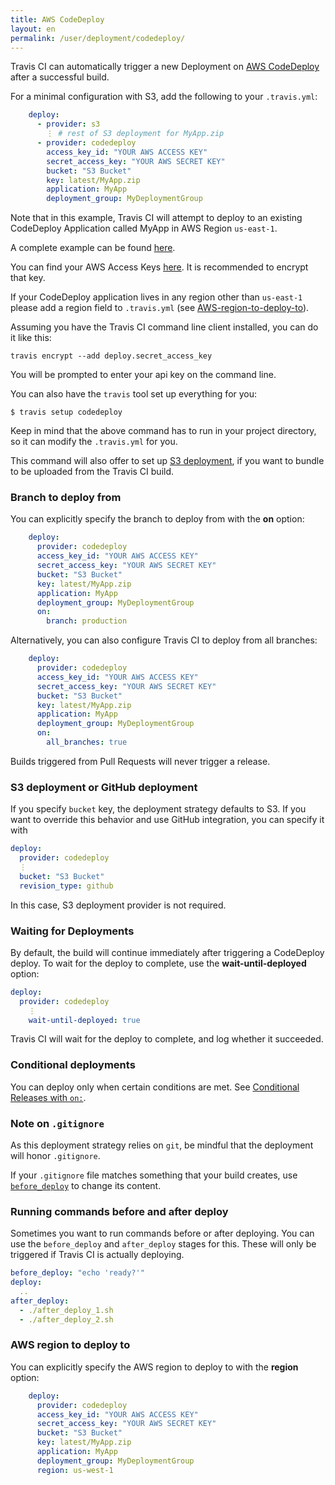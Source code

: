 ```yaml
---
title: AWS CodeDeploy
layout: en
permalink: /user/deployment/codedeploy/
---
```


Travis CI can automatically trigger a new Deployment on [AWS CodeDeploy](http://aws.amazon.com/documentation/codedeploy/) after a successful build.

For a minimal configuration with S3, add the following to your `.travis.yml`:

```yaml
    deploy:
      - provider: s3
        ⋮ # rest of S3 deployment for MyApp.zip
      - provider: codedeploy
        access_key_id: "YOUR AWS ACCESS KEY"
        secret_access_key: "YOUR AWS SECRET KEY"
        bucket: "S3 Bucket"
        key: latest/MyApp.zip
        application: MyApp
        deployment_group: MyDeploymentGroup
```

Note that in this example, Travis CI will attempt to deploy to an existing CodeDeploy Application called MyApp in AWS Region `us-east-1`.  

A complete example can be found [here](https://github.com/travis-ci/cat-party/blob/master/.travis.yml).

You can find your AWS Access Keys [here](https://console.aws.amazon.com/iam/home?#security_credential). It is recommended to encrypt that key.

If your CodeDeploy application lives in any region other than `us-east-1` please add a region field to `.travis.yml` (see [AWS-region-to-deploy-to](https://docs.travis-ci.com/user/deployment/codedeploy#AWS-region-to-deploy-to)).

Assuming you have the Travis CI command line client installed, you can do it like this:

```
travis encrypt --add deploy.secret_access_key
```

You will be prompted to enter your api key on the command line.

You can also have the `travis` tool set up everything for you:

```
$ travis setup codedeploy
```

Keep in mind that the above command has to run in your project directory, so it can modify the `.travis.yml` for you.

This command will also offer to set up [S3 deployment](http://docs.travis-ci.com/user/deployment/s3/), if you want to bundle to be uploaded from the Travis CI build.

### Branch to deploy from

You can explicitly specify the branch to deploy from with the **on** option:

```yaml
    deploy:
      provider: codedeploy
      access_key_id: "YOUR AWS ACCESS KEY"
      secret_access_key: "YOUR AWS SECRET KEY"
      bucket: "S3 Bucket"
      key: latest/MyApp.zip
      application: MyApp
      deployment_group: MyDeploymentGroup
      on:
        branch: production
```

Alternatively, you can also configure Travis CI to deploy from all branches:

```yaml
    deploy:
      provider: codedeploy
      access_key_id: "YOUR AWS ACCESS KEY"
      secret_access_key: "YOUR AWS SECRET KEY"
      bucket: "S3 Bucket"
      key: latest/MyApp.zip
      application: MyApp
      deployment_group: MyDeploymentGroup
      on:
        all_branches: true
```

Builds triggered from Pull Requests will never trigger a release.

### S3 deployment or GitHub deployment

If you specify `bucket` key, the deployment strategy defaults to S3.
If you want to override this behavior and use GitHub integration, you can specify it with

```yaml
deploy:
  provider: codedeploy
  ⋮
  bucket: "S3 Bucket"
  revision_type: github
```

In this case, S3 deployment provider is not required.

### Waiting for Deployments

By default, the build will continue immediately after triggering a CodeDeploy deploy. To wait for the deploy to complete, use the **wait-until-deployed** option:

```yaml
deploy:
  provider: codedeploy
    ⋮
    wait-until-deployed: true
```

Travis CI will wait for the deploy to complete, and log whether it succeeded.

### Conditional deployments

You can deploy only when certain conditions are met.
See [Conditional Releases with `on:`](/user/deployment#Conditional-Releases-with-on%3A).

### Note on `.gitignore`

As this deployment strategy relies on `git`, be mindful that the deployment will
honor `.gitignore`.

If your `.gitignore` file matches something that your build creates, use
[`before_deploy`](#Running-commands-before-and-after-deploy) to change
its content.

### Running commands before and after deploy

Sometimes you want to run commands before or after deploying. You can use the `before_deploy` and `after_deploy` stages for this. These will only be triggered if Travis CI is actually deploying.

```yaml
before_deploy: "echo 'ready?'"
deploy:
  ..
after_deploy:
  - ./after_deploy_1.sh
  - ./after_deploy_2.sh
```

### AWS region to deploy to

You can explicitly specify the AWS region to deploy to with the **region** option:

```yaml
    deploy:
      provider: codedeploy
      access_key_id: "YOUR AWS ACCESS KEY"
      secret_access_key: "YOUR AWS SECRET KEY"
      bucket: "S3 Bucket"
      key: latest/MyApp.zip
      application: MyApp
      deployment_group: MyDeploymentGroup
      region: us-west-1
```
